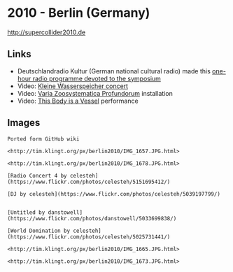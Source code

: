 # 2010 - Berlin (Germany)

<http://supercollider2010.de>

## Links

- Deutschlandradio Kultur (German national cultural radio) made this [one-hour radio programme devoted to the symposium](http://www.dradio.de/dkultur/programmtipp/klangkunst/1289001/)
- Video: [Kleine Wasserspeicher concert](http://unitedberlin.de/movies/SuperCollider.mp4)
- Video: [Varia Zoosystematica Profundorum](http://www.youtube.com/watch?v=SJGEl9nJHns) installation
- Video: [This Body is a Vessel](http://robinmeier.net/?p=532) performance

## Images

```{note}
Ported form GitHub wiki
```

```{figure} images/2010_berlin_01.JPG
<http://tim.klingt.org/px/berlin2010/IMG_1657.JPG.html>
```

```{figure} images/2010_berlin_02.JPG
<http://tim.klingt.org/px/berlin2010/IMG_1678.JPG.html>
```

```{figure} https://live.staticflickr.com/1385/5151695412_ae463c8dfb_c.jpg
[Radio Concert 4 by celesteh](https://www.flickr.com/photos/celesteh/5151695412/)
```

```{figure} https://live.staticflickr.com/4085/5039197799_86f7696065_c.jpg
[DJ by celesteh](https://www.flickr.com/photos/celesteh/5039197799/)
```

```{figure} https://live.staticflickr.com/4109/5033699838_afc1f17bf7_c.jpg

[Untitled by danstowell](https://www.flickr.com/photos/danstowell/5033699838/)
```

```{figure} https://live.staticflickr.com/4147/5025731441_0d1f06378e_b.jpg
[World Domination by celesteh](https://www.flickr.com/photos/celesteh/5025731441/)
```

```{figure} images/2010_berlin_03.JPG
<http://tim.klingt.org/px/berlin2010/IMG_1665.JPG.html>
```

```{figure} images/2010_berlin_04.JPG
<http://tim.klingt.org/px/berlin2010/IMG_1673.JPG.html>
```
